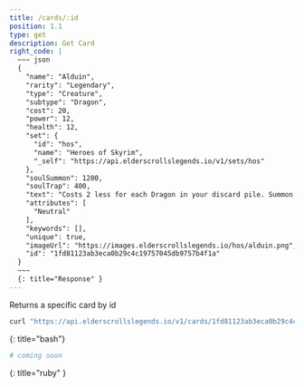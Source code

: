 ```yaml
---
title: /cards/:id
position: 1.1
type: get
description: Get Card
right_code: |
  ~~~ json
  {
    "name": "Alduin",
    "rarity": "Legendary",
    "type": "Creature",
    "subtype": "Dragon",
    "cost": 20,
    "power": 12,
    "health": 12,
    "set": {
      "id": "hos",
      "name": "Heroes of Skyrim",
      "_self": "https://api.elderscrollslegends.io/v1/sets/hos"
    },
    "soulSummon": 1200,
    "soulTrap": 400,
    "text": "Costs 2 less for each Dragon in your discard pile. Summon: Destroy all other creatures. At the start of your turn, summon a random Dragon from your discard pile.",
    "attributes": [
      "Neutral"
    ],
    "keywords": [],
    "unique": true,
    "imageUrl": "https://images.elderscrollslegends.io/hos/alduin.png",
    "id": "1fd81123ab3eca0b29c4c19757045db9757b4f1a"
  }
  ~~~
  {: title="Response" }
---
```


Returns a specific card by id

~~~ bash
curl "https://api.elderscrollslegends.io/v1/cards/1fd81123ab3eca0b29c4c19757045db9757b4f1a"
~~~
{: title="bash"}

~~~ ruby
# coming soon
~~~
{: title="ruby" }
